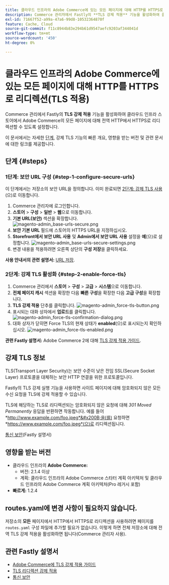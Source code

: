 ```yaml
---
title: 클라우드 인프라의 Adobe Commerce에 있는 모든 페이지에 대해 HTTP를 HTTPS로 리디렉션(TLS 적용)
description: Commerce 관리자에서 Fastly의 **TLS 강제 적용** 기능을 활성화하여 클라우드 인프라 스토어의 Adobe Commerce의 모든 페이지에 대해 글로벌 HTTP에서 HTTPS로 리디렉션할 수 있도록 합니다.
exl-id: 71667f52-a99a-47a6-99d8-10532364870f
feature: Cache, Cloud
source-git-commit: f11c8944b83e294b61d9547aefc9203af344041d
workflow-type: tm+mt
source-wordcount: '450'
ht-degree: 0%

---
```


# 클라우드 인프라의 Adobe Commerce에 있는 모든 페이지에 대해 HTTP를 HTTPS로 리디렉션(TLS 적용)

Commerce 관리에서 Fastly의 **TLS 강제 적용** 기능을 활성화하여 클라우드 인프라 스토어에서 Adobe Commerce의 모든 페이지에 대해 전역 HTTP에서 HTTPS로 리디렉션할 수 있도록 설정합니다.

이 문서에서는 자세한 [단계](#steps), 강제 TLS 기능의 빠른 개요, 영향을 받는 버전 및 관련 문서에 대한 링크를 제공합니다.

## 단계 {#steps}

### 1단계: 보안 URL 구성 {#step-1-configure-secure-urls}

이 단계에서는 저장소의 보안 URL을 정의합니다. 이미 완료되면 [2단계: 강제 TLS 사용](#step-2-enable-force-tls)(으)로 이동합니다.

1. Commerce 관리자에 로그인합니다.
1. **스토어** > **구성** > **일반** > **웹**&#x200B;으로 이동합니다.
1. **기본 URL(보안)** 섹션을 확장합니다.    ![magento-admin_base-urls-secure.png](assets/magento-admin_base-urls-secure.png)
1. **보안 기본 URL** 필드에 스토어의 HTTPS URL을 지정하십시오.
1. **Storefront에서 보안 URL 사용** 및 **Admin에서 보안 URL 사용** 설정을 **예**(으)로 설정합니다.    ![magento-admin_base-urls-secure-settings.png](assets/magento-admin_base-urls-secure-settings.png)
1. 변경 내용을 적용하려면 오른쪽 상단의 **구성 저장**&#x200B;을 클릭하세요.

**사용 안내서의 관련 설명서:**   [URL 저장](https://docs.magento.com/m2/ee/user_guide/stores/store-urls.html).

### 2단계: 강제 TLS 활성화 {#step-2-enable-force-tls}

1. Commerce 관리에서 **스토어** > **구성** > **고급** > **시스템**&#x200B;으로 이동합니다.
1. **전체 페이지 캐시** 섹션을 확장한 다음 **빠른 구성**&#x200B;을 확장한 다음 **고급 구성**&#x200B;을 확장합니다.
1. **TLS 강제 적용** 단추를 클릭합니다.    ![magento-admin_force-tls-button.png](assets/magento-admin_force-tls-button.png)
1. 표시되는 대화 상자에서 **업로드**&#x200B;를 클릭합니다.    ![magento-admin_force-tls-confirmation-dialog.png](assets/magento-admin_force-tls-confirmation-dialog.png)
1. 대화 상자가 닫히면 Force TLS의 현재 상태가 **enabled**(으)로 표시되는지 확인하십시오.    ![magento-admin_force-tls-enabled.png](assets/magento-admin_force-tls-enabled.png)

**관련 Fastly 설명서:**   Adobe Commerce 2에 대해 [TLS 강제 적용 가이드](https://github.com/fastly/fastly-magento2/blob/master/Documentation/Guides/FORCE-TLS.md).

## 강제 TLS 정보

TLS(Transport Layer Security)는 보안 수준이 낮은 전임 SSL(Secure Socket Layer) 프로토콜을 대체하는 보안 HTTP 연결을 위한 프로토콜입니다.

Fastly의 TLS 강제 실행 기능을 사용하면 사이트 페이지에 대해 암호화되지 않은 모든 수신 요청을 TLS에 강제 적용할 수 있습니다.

>>
TLS에 해당하는 TLS로 리디렉션되는 암호화되지 않은 요청에 대해 *301 Moved Permanently* 응답을 반환하면 작동합니다. 예를 들어 *http://www.example.com/foo.jpeg*&#x200B;을(를) 요청하면 *https://www.example.com/foo.jpeg*(으)로 리디렉션됩니다.

[통신 보안](https://docs.fastly.com/guides/securing-communications/)(Fastly 설명서)

## 영향을 받는 버전

* 클라우드 인프라의 **Adobe Commerce:**
   * 버전: 2.1.4 이상
   * 계획: 클라우드 인프라의 Adobe Commerce 스타터 계획 아키텍처 및 클라우드 인프라의 Adobe Commerce 계획 아키텍처(Pro 레거시 포함)
* **빠르게:** 1.2.4

## routes.yaml에 변경 사항이 필요하지 않습니다.

저장소의 **모든** 페이지에서 HTTP에서 HTTPS로 리디렉션을 사용하려면 페이지를 `routes.yaml` 구성 파일에 추가할 필요가 없습니다. 이렇게 하면 전체 저장소에 대해 전역 TLS 강제 적용을 활성화하면 됩니다(Commerce 관리자 사용).

## 관련 Fastly 설명서

* [Adobe Commerce에 TLS 강제 적용 가이드](https://github.com/fastly/fastly-magento2/blob/master/Documentation/Guides/FORCE-TLS.md)
* [TLS 리디렉션 강제 적용](https://docs.fastly.com/guides/securing-communications/forcing-a-tls-redirect)
* [통신 보안](https://docs.fastly.com/guides/securing-communications/)
